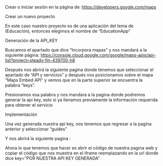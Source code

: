 Crear o iniciar sesión en la página de: https://developers.google.com/maps

 
Crear un nuevo proyecto

En este caso nuestro proyecto es de una aplicación del tema de (Educación), entonces elegimos el nombre de “EducationApp”


Generación de la API_KEY

Buscamos el apartado que dice “Incorpora mapas” y nos mandará a la siguiente página:
https://console.cloud.google.com/google/maps-apis/api-list?project=steady-fin-439700-h6
 

Después nos abrirá la siguiente pagina donde tenemos que seleccionar el apartado de “API y servicios” y después nos posicionamos sobre el mapa “Maps Embed API” y vemos que en la parte superior se encuentra la palabra “keys”.

 
Presionamos esa palabra y  nos mandara a la pagina donde podremos generar la api key, esto si ya llenamos previamente la información requerida para obtener el servicio


Implementación

Una vez generada nuestra api key, nos tenemos que regresar a la pagina anterior y seleccionar “guides”


Y nos abrirá la siguiente pagina :
 

Ahora lo que tenemos que hacer es abrir el código de nuestra pagina web y copiar el código que nos muestra en el iframe reemplazando en la url donde dice key=”POR NUESTRA API KEY GENERADA”


